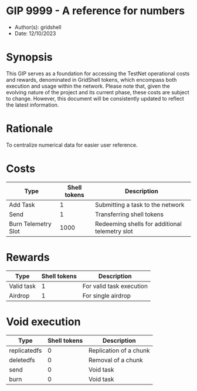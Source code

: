 # GIP 9999 - A reference for numbers

- Author(s): gridshell
- Date: 12/10/2023

# Synopsis
This GIP serves as a foundation for accessing the TestNet operational costs and rewards, denominated in GridShell tokens, which encompass both execution and usage within the network. 
Please note that, given the evolving nature of the project and its current phase, these costs are subject to change. However, this document will be consistently updated to reflect the latest information.

# Rationale
To centralize numerical data for easier user reference.

# Costs

| Type  | Shell tokens | Description |
| ------------- | ------------- | ------------- |
| Add Task  | 1  | Submitting a task to the network  |
| Send  | 1  | Transferring shell tokens  |
| Burn Telemetry Slot  | 1000  | Redeeming shells for additional telemetry slot |

# Rewards

| Type  | Shell tokens | Description |
| ------------- | ------------- | ------------- |
| Valid task  | 1  | For valid task execution  |
| Airdrop  | 1  | For single airdrop  |

# Void execution 

| Type  | Shell tokens | Description |
| ------------- | ------------- | ------------- | 
| replicatedfs  | 0  | Replication of a chunk |
| deletedfs  | 0 | Removal of a chunk |
| send  | 0 | Void task |
| burn  | 0 | Void task |
